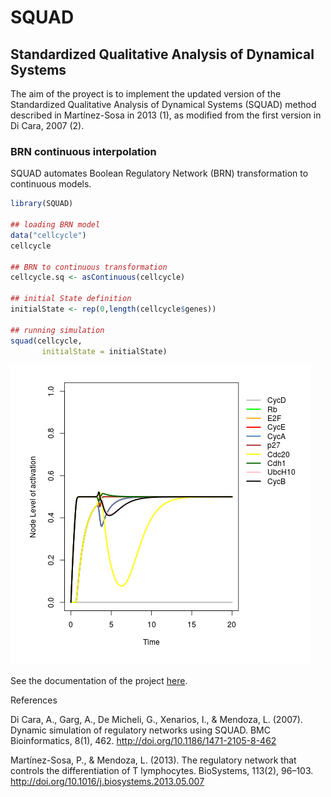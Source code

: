 # SQUAD
## Standardized Qualitative Analysis of Dynamical Systems 

The aim of the proyect is to implement the updated version of the Standardized Qualitative Analysis of Dynamical Systems (SQUAD) method described in Martínez-Sosa in 2013 (1), as modified from the first version in Di Cara, 2007 (2). 


### BRN continuous interpolation

SQUAD automates Boolean Regulatory Network (BRN) transformation
to continuous models. 

```r
library(SQUAD)

## loading BRN model
data("cellcycle") 
cellcycle

## BRN to continuous transformation
cellcycle.sq <- asContinuous(cellcycle) 
 
## initial State definition 
initialState <- rep(0,length(cellcycle$genes)) 
 
## running simulation 
squad(cellcycle, 
       initialState = initialState) 
```

![](figures/startingFromDiscrete.png)


See the documentation of the project [here](https://caramirezal.github.io/squadTutorial/index.html).

References

Di Cara, A., Garg, A., De Micheli, G., Xenarios, I., & Mendoza, L. (2007). Dynamic simulation of regulatory networks using SQUAD. BMC Bioinformatics, 8(1), 462. http://doi.org/10.1186/1471-2105-8-462

Martínez-Sosa, P., & Mendoza, L. (2013). The regulatory network that controls the differentiation of T lymphocytes. BioSystems, 113(2), 96–103. http://doi.org/10.1016/j.biosystems.2013.05.007
